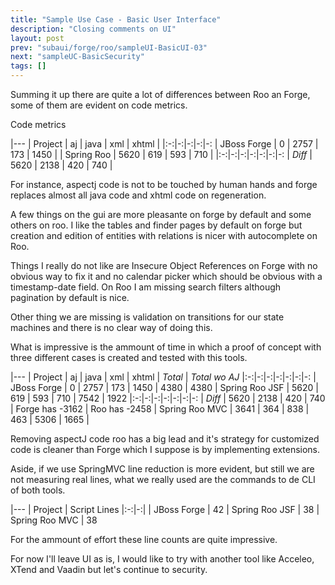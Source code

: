 ```yaml
---
title: "Sample Use Case - Basic User Interface"
description: "Closing comments on UI"
layout: post
prev: "subaui/forge/roo/sampleUI-BasicUI-03"
next: "sampleUC-BasicSecurity"
tags: []
---
```

Summing it up there are quite a lot of differences between Roo an Forge,
some of them are evident on code metrics.

Code metrics

   |---
   | Project | aj | java | xml | xhtml |
   |:-:|-:|-:|-:|-:
   | JBoss Forge | 0    | 2757 | 173 | 1450 |
   | Spring Roo  | 5620 | 619  | 593 | 710  |
   |:-:|-:|-:|-:|-:|-:|-:
   | *Diff*      | 5620 | 2138 | 420 | 740  |
   
For instance, aspectj code is not to be touched by human hands and forge 
replaces almost all java code and xhtml code on regeneration. 

A few things on the gui are more pleasante on forge by default and some 
others on roo. I like the tables and finder pages by default on forge but 
creation and edition of entities with relations is nicer with autocomplete
on Roo.

Things I really do not like are Insecure Object References on Forge with
no obvious way to fix it and no calendar picker which should be obvious with
a timestamp-date field. On Roo I am missing search filters although 
pagination by default is nice.

Other thing we are missing is validation on transitions for our state machines 
and there is no clear way of doing this.

What is impressive is the ammount of time in which a proof of concept with
three different cases is created and tested with this tools.

   |---
   | Project | aj | java | xml | xhtml | *Total* | *Total wo AJ*
   |:-:|-:|-:|-:|-:|-:|-:
   | JBoss Forge | 0    | 2757 | 173 | 1450 | 4380 | 4380
   | Spring Roo JSF | 5620 | 619  | 593 | 710  | 7542 | 1922
   |:-:|-:|-:|-:|-:|-:|-:
   | *Diff*      | 5620 | 2138 | 420 | 740  | Forge has -3162 | Roo has -2458
   | Spring Roo MVC |  3641 | 364 | 838 | 463 | 5306 | 1665 | 
   
Removing aspectJ code roo has a big lead and it's strategy for customized
code is cleaner than Forge which I suppose is by implementing extensions.

Aside, if we use SpringMVC line reduction is more evident, but still we are
not measuring real lines, what we really used are the commands to de CLI of
both tools.

   |---
   | Project | Script Lines
   |:-:|-:|
   | JBoss Forge | 42
   | Spring Roo JSF | 38
   | Spring Roo MVC | 38

For the ammount of effort these line counts are quite impressive.

For now I'll leave UI as is, I would like to try with another tool like 
Acceleo, XTend and Vaadin but let's continue to security.
